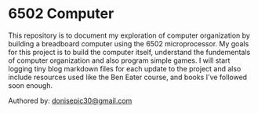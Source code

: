 # 6502 Computer

This repository is to document my exploration of computer organization by building a breadboard computer using the 6502 microprocessor. My goals for this project is to build the computer itself, understand the fundementals of computer organization and also program simple games. I will start logging tiny blog markdown files for each update to the project and also include resources used like the Ben Eater course, and books I've followed soon enough.

Authored by: <donisepic30@gmail.com>
